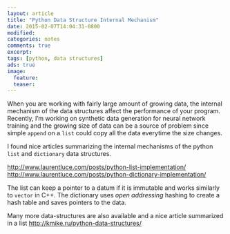 ```yaml
---
layout: article
title: "Python Data Structure Internal Mechanism"
date: 2015-02-07T14:04:31-0800
modified:
categories: notes
comments: true
excerpt:
tags: [python, data structures]
ads: true
image:
  feature:
  teaser:
---
```


When you are working with fairly large amount of growing data, the internal mechanism of the data structures affect the performance of your program. Recently, I’m working on synthetic data generation for neural network training and the growing size of data can be a source of problem since simple `append` on a `list` could copy all the data everytime the size changes.

I found nice articles summarizing the internal mechanisms of the python `list` and `dictionary` data structures.

<http://www.laurentluce.com/posts/python-list-implementation/>
<http://www.laurentluce.com/posts/python-dictionary-implementation/>

The list can keep a pointer to a datum if it is immutable and works similarly to `vector` in C++. The dictionary uses *open addressing* hashing to create a hash table and saves pointers to the data.

Many more data-structures are also available and a nice article summarized in a list <http://kmike.ru/python-data-structures/>
